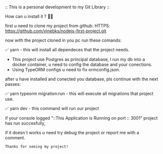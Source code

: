  :: This is a personal development to my Git Library ::

How can u install it ? 🤷‍♂️️

first u need to clone my project from github:
 HTTPS: https://github.com/vinebks/nodejs-first-project.git

now with the project cloned in you pc run these comands:

 ✅️ yarn - this will install all dependeces that the project needs.

 - This project use Postgres as principal database, I run my db into a docker container, u need to config the database and your conections.
 - Using TypeORM configs u need to fix ormconfig.json.

 after u have installed and conected you database, pls continue with the next passes:

 ✅️ yarn typeorm migration:run - this will execute all migrations that project use.
 
 ✅️ yarn dev - this command will run our project

 if your console logged "::This Application is Running on port :: 3001" project has run succesfully,

 if it doesn`t works u need try debug the project or report me with a comment.

	Thanks for seeing my project!

